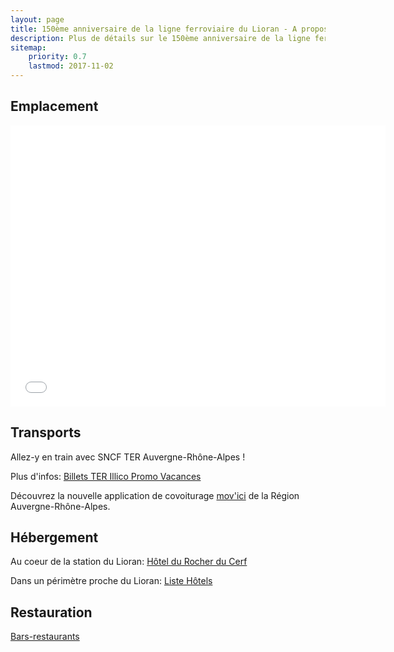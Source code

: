 ```yaml
---
layout: page
title: 150ème anniversaire de la ligne ferroviaire du Lioran - A propos
description: Plus de détails sur le 150ème anniversaire de la ligne ferroviaire du Lioran 
sitemap:
    priority: 0.7
    lastmod: 2017-11-02
---
```


## Emplacement

<center>
  <iframe src="{{ site.map.lioran_url }}" width="600" height="450" frameborder="0" style="border:0" allowfullscreen></iframe>
</center>

## Transports

Allez-y en train avec SNCF TER Auvergne-Rhône-Alpes !

Plus d'infos: [Billets TER Illico Promo Vacances](https://goo.gl/3XjgWe)

Découvrez la nouvelle application de covoiturage [mov'ici](https://movici.auvergnerhonealpes.fr/) de la Région Auvergne-Rhône-Alpes.

## Hébergement

Au coeur de la station du Lioran: [Hôtel du Rocher du Cerf](http://www.lerocherducerf.com/fr)

Dans un périmètre proche du Lioran: [Liste Hôtels](http://www.lelioran.com/liste-hotels.html) 

## Restauration

[Bars-restaurants](http://www.lelioran.com/bars-restaurants.html)
